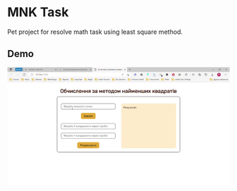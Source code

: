 # MNK Task

Pet project for resolve math task using least square method.

## Demo

![main-page](blob/demo.gif)

